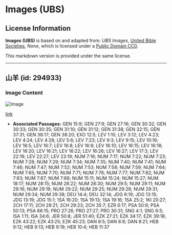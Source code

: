 # Images (UBS)

## License Information

**Images (UBS)** is based on and adapted from: _UBS Images_, [United Bible Societies](https://unitedbiblesocieties.org/), None, which is licensed under a [Public Domain CC0](https://creativecommons.org/public-domain/cc0/).

This markdown version is provided under the same license.



--------------------------------

## 山羊 (id: 294933)

### Image Content

![Image](https://cdn.aquifer.bible/aquifer-content/resources/Media/WEB-0265_goats.jpg)

[link](https://cdn.aquifer.bible/aquifer-content/resources/Media/WEB-0265_goats.jpg)

* **Associated Passages:** GEN 15:9; GEN 27:9; GEN 27:16; GEN 30:32; GEN 30:33; GEN 30:35; GEN 31:10; GEN 31:12; GEN 31:38; GEN 32:15; GEN 37:31; GEN 38:17; GEN 38:20; EXO 12:5; LEV 1:10; LEV 3:12; LEV 4:23; LEV 4:24; LEV 4:28; LEV 5:6; LEV 7:23; LEV 9:3; LEV 9:15; LEV 10:16; LEV 16:5; LEV 16:7; LEV 16:8; LEV 16:9; LEV 16:10; LEV 16:15; LEV 16:18; LEV 16:20; LEV 16:21; LEV 16:22; LEV 16:26; LEV 16:27; LEV 17:3; LEV 22:19; LEV 22:27; LEV 23:19; NUM 7:16; NUM 7:17; NUM 7:22; NUM 7:23; NUM 7:28; NUM 7:29; NUM 7:34; NUM 7:35; NUM 7:40; NUM 7:41; NUM 7:46; NUM 7:47; NUM 7:52; NUM 7:53; NUM 7:58; NUM 7:59; NUM 7:64; NUM 7:65; NUM 7:70; NUM 7:71; NUM 7:76; NUM 7:77; NUM 7:82; NUM 7:83; NUM 7:87; NUM 7:88; NUM 15:11; NUM 15:24; NUM 15:27; NUM 18:17; NUM 28:15; NUM 28:22; NUM 28:30; NUM 29:5; NUM 29:11; NUM 29:16; NUM 29:19; NUM 29:22; NUM 29:25; NUM 29:28; NUM 29:31; NUM 29:34; NUM 29:38; DEU 14:4; DEU 32:14; JDG 6:19; JDG 13:15; JDG 13:19; JDG 15:1; 1SA 16:20; 1SA 19:13; 1SA 19:16; 1SA 25:2; 1KI 20:27; 2CH 17:11; 2CH 29:21; 2CH 29:23; 2CH 35:7; EZR 6:17; PSA 50:9; PSA 50:13; PSA 66:15; PRO 27:26; PRO 27:27; PRO 30:31; SNG 4:1; SNG 6:5; ISA 1:11; ISA 34:6; JER 50:8; JER 51:40; EZK 27:21; EZK 34:17; EZK 39:18; EZK 43:22; EZK 43:25; EZK 45:23; DAN 8:5; DAN 8:8; DAN 8:21; HEB 9:12; HEB 9:13; HEB 9:19; HEB 10:4; HEB 11:37

